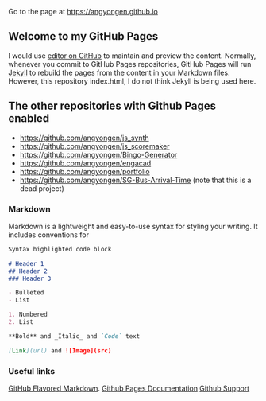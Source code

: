 Go to the page at https://angyongen.github.io

## Welcome to my GitHub Pages

I would use [editor on GitHub](https://github.com/angyongen/angyongen.github.io/edit/master/README.md) to maintain and preview the content.
Normally, whenever you commit to GitHub Pages repositories, GitHub Pages will run [Jekyll](https://jekyllrb.com/) to rebuild the pages from the content in your Markdown files. However, this repository index.html, I do not think Jekyll is being used here. 

## The other repositories with Github Pages enabled

- https://github.com/angyongen/js_synth
- https://github.com/angyongen/js_scoremaker
- https://github.com/angyongen/Bingo-Generator
- https://github.com/angyongen/engacad
- https://github.com/angyongen/portfolio
- https://github.com/angyongen/SG-Bus-Arrival-Time (note that this is a dead project)

### Markdown

Markdown is a lightweight and easy-to-use syntax for styling your writing. It includes conventions for

```markdown
Syntax highlighted code block

# Header 1
## Header 2
### Header 3

- Bulleted
- List

1. Numbered
2. List

**Bold** and _Italic_ and `Code` text

[Link](url) and ![Image](src)
```


### Useful links

[GitHub Flavored Markdown](https://guides.github.com/features/mastering-markdown/).
[Github Pages Documentation](https://help.github.com/categories/github-pages-basics/)
[Github Support](https://github.com/contact)
